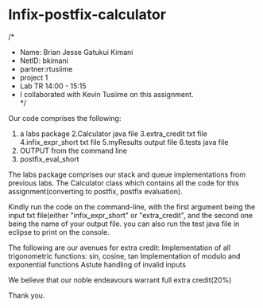 # Infix-postfix-calculator

/* 
 * Name: Brian Jesse Gatukui Kimani
 * NetID: bkimani 
 * partner:rtusiime 
 * project 1
 * Lab TR 14:00 - 15:15 
 * I collaborated with Kevin Tusiime on this assignment.		
 */

Our code comprises the following: 
1. a labs package
2.Calculator java file
3.extra_credit txt file
4.infix_expr_short txt file
5.myResults output file
6.tests java file
7. OUTPUT from the command line
8. postfix_eval_short

The labs package comprises our stack and queue implementations from previous labs.
The Calculator class which contains all the code for this assignment(converting to 
postfix, postfix evaluation).

Kindly run the code on the command-line, with the first argument being the input txt 
file(either "infix_expr_short" or "extra_credit",
and the second one being the name of your output file.
you can also run the test java file in eclipse to print on the console.

The following are our avenues for extra credit:
Implementation of all trigonometric functions: sin, cosine, tan
Implementation of modulo and exponential functions
Astute handling of invalid inputs

We believe that our noble endeavours warrant full extra credit(20%)

Thank you.
